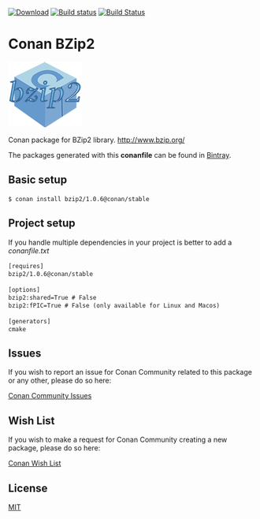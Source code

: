 [![Download](https://api.bintray.com/packages/conan-community/conan/bzip2%3Aconan/images/download.svg)](https://bintray.com/conan-community/conan/bzip2%3Aconan/_latestVersion)
[![Build status](https://ci.appveyor.com/api/projects/status/github/ConanCIintegration/conan-bzip2?svg=true)](https://ci.appveyor.com/project/ConanCIintegration/conan-bzip2)
[![Build Status](https://travis-ci.org/conan-community/conan-bzip2.svg)](https://travis-ci.org/conan-community/conan-bzip2)
# Conan BZip2

 ![logo](logo.png)

Conan package for BZip2 library. http://www.bzip.org/

The packages generated with this **conanfile** can be found in [Bintray](https://bintray.com/conan-community/conan/bzip2%3Aconan).

## Basic setup

    $ conan install bzip2/1.0.6@conan/stable

## Project setup

If you handle multiple dependencies in your project is better to add a *conanfile.txt*

    [requires]
    bzip2/1.0.6@conan/stable

    [options]
    bzip2:shared=True # False
    bzip2:fPIC=True # False (only available for Linux and Macos)

    [generators]
    cmake

## Issues

If you wish to report an issue for Conan Community related to this package or any other, please do so here:

[Conan Community Issues](https://github.com/conan-community/community/issues)

## Wish List

If you wish to make a request for Conan Community creating a new package, please do so here:

[Conan Wish List](https://github.com/conan-io/wishlist)


## License

[MIT](LICENSE)
